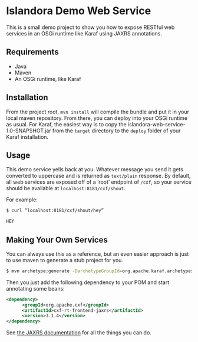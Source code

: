 # Islandora Demo Web Service

This is a small demo project to show you how to expose RESTful web services in an OSGi runtime like Karaf using JAXRS annotations.

## Requirements

- Java
- Maven
- An OSGi runtime, like Karaf

## Installation

From the project root, `mvn install` will compile the bundle and put it in your local maven repository.  From there, you can deploy into your OSGi runtime as usual.  For Karaf, the easiest way is to copy the islandora-web-service-1.0-SNAPSHOT.jar from the `target` directory to the `deploy` folder of your Karaf installation.

## Usage

This demo service yells back at you.  Whatever message you send it gets converted to uppercase and is returned as `text/plain` response.  By default, all web services are exposed off of a ‘root’ endpoint of `/cxf`, so your service should be available at `localhost:8181/cxf/shout`.

For example:
```bash
$ curl “localhost:8181/cxf/shout/hey”

HEY
```

## Making Your Own Services

You can always use this as a reference, but an even easier approach is just to use maven to generate a stub project for you.

```bash
$ mvn archetype:generate -DarchetypeGroupId=org.apache.karaf.archetypes -DarchetypeArtifactId=karaf-blueprint-archetype
```

Then you just add the following dependency to your POM and start annotating some beans:
```xml
<dependency>
      <groupId>org.apache.cxf</groupId>
      <artifactId>cxf-rt-frontend-jaxrs</artifactId>
      <version>3.1.4</version>
</dependency>
```

See [the JAXRS documentation](https://jersey.java.net/documentation/latest/jaxrs-resources.html) for all the things you can do.
